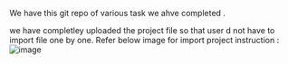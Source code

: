 We have this git repo of various task we ahve completed .

we have completley uploaded the project file so that user d not have to import file one by one. Refer below image for import project instruction : 
![image](https://github.com/user-attachments/assets/ac996947-cb6e-4499-a301-9953c279239d)
